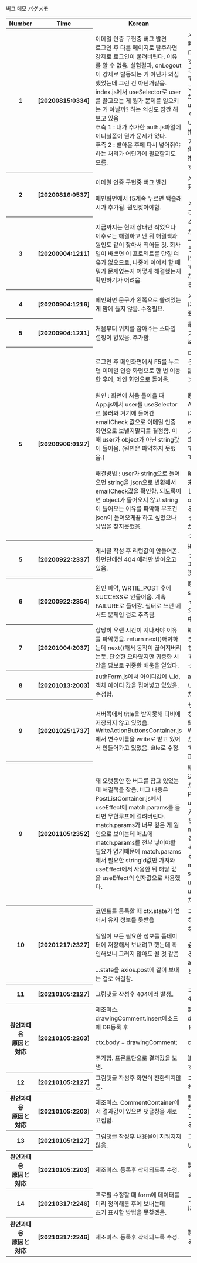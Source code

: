 버그 메모
バグメモ

<table>
    <tbody>
        <tr>
            <th>
                Number
            </th>
            <th>
                Time
            </th>
            <th>
                Korean
            </th>
            <th>
                Japanese
            </th>
        </tr>
        <tr>
            <th>
                1
            </th>
            <th>
                [20200815:0334]
            </th>
            <td>
                이메일 인증 구현중 버그 발견<br>
                로그인 후 다른 페이지로 탈주하면 강제로 로그인이 풀려버린다. 이유를 알 수 없음. 실험결과, onLogout이 강제로 발동되는 거 아닌가 의심했었는데 그런 건 아닌거같음.
                index.js에서 useSelector로 user를 끌고오는 게 뭔가 문제를 일으키는 거 아닐까? 하는 의심도 잠깐 해보고 있음
                <br>
                추측 1 : 내가 추가한 auth.js파일에 이니셜폼이 뭔가 문제가 있다.
                <br>
                추측 2 : 받아온 후에 다시 넣어줘야하는 처리가 어딘가에 필요할지도 모름.
                <br>
            </td>
            <td>
                メールアドレス認証画面製造中発見<br>
                ログイン後、他のページへ遷移するとログインが強制的に解除される。原因不明。テストして、onLogoutが強制的に呼び出されるのではないかと、疑ったが違う模様。index.jsからuseSelectorでuserを持ち込んでくる時何か問題があるんじゃないかと推測中。<br>
                推測　1 : 私が追加したauth.jsファイルのイニシャルフォームに何か問題がある。
                <br>
                推測 2 : 持ち出した後また格納する必要があるかも知れない。
            </td>
        </tr>
        <tr>
            <th>
                2
            </th>
            <th>
                [20200816:0537]
            </th>
            <td>
                이메일 인증 구현중 버그 발견<br>
                <br>
                메인화면에서 f5계속 누르면 백슬래시가 추가됨. 원인찾아야함.
            </td>
            <td>
                メールアドレス認証画面製造中発見<br><br>
                メイン画面でF5を押すと\が追加される。原因探す必要あり。
                <br>
            </td>
        </tr>
        <tr>
            <th>
                3
            </th>
            <th>
                [20200904:1211]
            </th>
            <td>
                지금까지는 현재 상태만 적었으나 이후로는 해결하고 난 뒤 해결책과 원인도 같이 찾아서 적어둘 것. 회사일이 바쁘면 이 프로젝트를 만질 여유가 없으므로, 나중에 이어서 할 때 뭐가
                문제였는지 어떻게 해결했는지 확인하기가 어려움.
            </td>
            <td>
                今までは現状だけ書いたが、後からは解決後の解決法と原因も一緒に突き止めて書いておくようにすること。何時もやれるわけではないので後からどうやって解決したか、何が問題なのかがはっきりと書かれていないときつい。
            </td>
        </tr>
        <tr>
            <th>
                4
            </th>
            <th>
                [20200904:1216]
            </th>
            <td>
                메인화면 문구가 왼쪽으로 쏠려있는 게 맘에 들지 않음. 수정필요.
            </td>
            <td>
                メイン画面のタイトルが左寄せになっていいるため、修正必要。
            </td>
        </tr>
        <tr>
            <th>
                5
            </th>
            <th>
                [20200904:1231]
            </th>
            <td>
                처음부터 위치를 잡아주는 스타일 설정이 없었음. 추가함.
            </td>
            <td>
                最初から位置を指定してくれるスタイル設定がいなかったため、追加。
            </td>
        </tr>
        <tr>
            <th>
                5
            </th>
            <th>
                [20200906:0127]
            </th>
            <td>
                로그인 후 메인화면에서 F5를 누르면 이메일 인증 화면으로 한 번 이동한 후에, 메인 화면으로 돌아옴.<br><br>
                원인 : 화면에 처음 들어올 때 App.js에서 user를 useSelector로 불러와 거기에 들어간 emailCheck 값으로 이메일 인증 화면으로 보낼지말지를 결정함.
                이 때 user가 object가 아닌 string값이 들어옴. (원인은 파악하지 못했음.)<br><br>
                해결방법 : user가 string으로 들어오면 string을 json으로 변환해서 emailCheck값을 확인함. 되도록이면 object가 들어오지 않고 string이 들어오는 이유를
                파악해 무조건 json이 들어오게끔 하고 싶었으나 방법을 찾지못했음.
            </td>
            <td>
                ログインした後にメイン画面からF5を押すとメールアドレス認証画面へ一回遷移してからメイン画面が表示される。<br><br>
                原因 : 画面を初回表示する時、App.jsからuserをuserSelectorにて呼び出し、userのemailCheckの値でメールアドレス認証画面へ送るか、否かを決定する。
                その時、userがobjectではなく、stringとして入って来ている。（原因把握出来ず）<br><br>
                解決方法 :
                userがstringで入って来た場合はstringをjsonに変換し、emailCheckを確認する。objectではなくstringが入ってくる理由を把握し、必ずjsonが入って来るようにしたかったのだが、方法を探すことが出来なかった。
            </td>
        </tr>
        <tr>
            <th>
                5
            </th>
            <th>
                [20200922:2337]
            </th>
            <td>
                게시글 작성 후 리턴값이 안들어옴. 화면단에선 404 에러만 받아오고 있음.
            </td>
            <td>掲示板作成後、リターン値が帰ってこない。画面側からは404エラーだけ持って来ている状況。
            </td>
        </tr>
        <tr>
            <th>
                6
            </th>
            <th>
                [20200922:2354]
            </th>
            <td>
                원인 파악, WRTIE_POST 후에 SUCCESS로 안들어옴. 계속 FAILURE로 들어감. 필터로 쓰던 메서드 문제인 걸로 추측됨.
            </td>
            <td>
                原因：WRITE_POST 後に sUCCESS へ入ってこない。フィルターに使っているファンクションの問題じゃないか推測中。
            </td>
        </tr>
        <tr>
            <th>
                7
            </th>
            <th>
                [20201004:2037]
            </th>
            <td>
                상당히 오랜 시간이 지나서야 이유를 파악했음. return next()해야하는데 next()해서 동작이 끊어져버리는듯. 단순한 오타였지만 귀중한 시간을 담보로 귀중한 배움을 얻었다.
            </td>
            <td>
                結構詰まっていたが、理由は突き止めた。return next()しなくちゃいけないのにただ next()してるからファンクションが終わったと判断した模様。
            </td>
        </tr>
        <tr>
            <th>
                8
            </th>
            <th>
                [20201013:2003]
            </th>
            <td>
                authForm.js에서 아이디값에 \_id, 객체 아이디 값을 집어넣고 있었음. 수정함.
            </td>
            <td>
                authForm.js から StringId に\_id,オブジェクト ID を入れていた。修正済み。
            </td>
        </tr>
        <tr>
            <th>
                9
            </th>
            <th>
                [20201025:1737]
            </th>
            <td>
                서버쪽에서 title을 받지못해 디비에 저장되지 않고 있었음.
                WriteActionButtonsContainer.js에서 변수이름을 write로 받고 있어서 안들어가고 있었음.
                title로 수정.
            </td>
            <td>
                サーバー側から title を貰っていない状況になっていて DB に登録されずにいた。
                WriteActionButtonsContainer.js から引数の名前を write で貰っていたからだった。
                title に修正。
            </td>
        </tr>
        <tr>
            <th>
                9
            </th>
            <th>
                [20201105:2352]
            </th>
            <td>
                꽤 오랫동안 한 버그를 잡고 있었는데 해결책을 찾음.
                버그 내용은 PostListContainer.js에서 useEffect에 match.params를 돌리면 무한루프에 걸려버린다.
                match.params가 너무 깊은 게 원인으로 보이는데 애초에 match.params를 전부 넣어야할 필요가 없기때문에
                match.params에서 필요한 stringId값만 가져와 useEffect에서 사용한 뒤 해당 값을 useEffect의 인자값으로 사용했다.
            </td>
            <td>
                結構長い間、一つのバグに取り込んでいたが、ようやく解決した。
                不具合の内容は PostListContainer.js から useEffect に match.params を入れてしまうと無限ルーフに落ちる、ということ。
                match.params の構造が深すぎるのが原因とみているが、そもそも match.params を全部入れる必要はなかったので、
                mtach.params に必要な stringId の値だけ持ってきて useEffect に使ったあと、useEffect の値を引数に渡した。
            </td>
            </tr>
            <tr>
            <th>
                10
            </th>
            <th>
                [20201217:2327]
            </th>
            <td>
                코멘트를 등록할 때 ctx.state가 없어서 유저 정보를 못받음<br><br>
                일일이 모든 필요한 정보를 폼데이터에 저장해서 보내려고 했는데 확인해보니 그러지 않아도 될 것 같음
                <br><br>
                ...state을 axios.post에 같이 보내는 걸로 해결함.
            </td>
            <td>
                コメント登録時にctx.stateがいなくてユーザー情報が登録できない。<br><br>
                必要なフォームデータを格納することで解決しようとしたが、axios.postに...stateをつけることで解決。
                <br><br>
            </td>
        </tr>
        </tr>
        <tr>
            <th>
                11
            </th>
            <th>
                [20210105:2127]
            </th>
            <td>
                그림댓글 작성후 404에러 발생。
            </td>
            <td>
                コメント作成の後、404NotFound発生。
            </td>
        </tr>
        <tr>
            <th>
                원인과대응<br>
                原因と対応
            </th>
            <th>
                [20210105:2203]
            </th>
            <td>
                제조미스. drawingComment.insert메소드에 DB등록 후 <br><br>
                ctx.body = drawingComment;<br><br>
                추가함. 프론트단으로 결과값을 보냄.
            </td>
            <td>
                製造漏れ。drawingComment.insertメソッドでDB登録の後、<br><br>
                ctx.body = drawingComment;<br><br>
                追記し、フロント側に結果を返す。
            </td>
        </tr>
        <tr>
            <th>
                12
            </th>
            <th>
                [20210105:2127]
            </th>
            <td>
                그림댓글 작성후 화면이 전환되지않음.
            </td>
            <td>
                コメント作成後画面が再表示されない。
            </td>
        </tr>
        <tr>
            <th>
                원인과대응<br>
                原因と対応
            </th>
            <th>
                [20210105:2203]
            </th>
            <td>
                제조미스. CommentContainer에서 결과값이 있으면 댓글창을 새로고침함.
            </td>
            <td>
                製造もれ。CommentContianerから登録が成功した場合、コメントリストをリフレッシュさせるように修正。
            </td>
        </tr>
        <tr>
            <th>
                13
            </th>
            <th>
                [20210105:2127]
            </th>
            <td>
                그림댓글 작성후 내용물이 지워지지않음.
            </td>
            <td>
                コメント登録後、絵が消されない。
            </td>
        </tr>
        <tr>
            <th>
                원인과대응<br>
                原因と対応
            </th>
            <th>
                [20210105:2203]
            </th>
            <td>
                제조미스. 등록후 삭제되도록 수정.
            </td>
            <td>
                製造もれ。登録成功時に消されるように修正。
            </td>
        </tr>
                <tr>
            <th>
                14
            </th>
            <th>
                [20210317:2246]
            </th>
            <td>
                 프로필 수정할 때 form에 데이터를 미리 정의해둔 후에 보내는데<br>
                 초기 표시할 방법을 못찾겠음.
            </td>
            <td>
                プロフィール修正の段階でformに
            </td>
        </tr>
        <tr>
            <th>
                원인과대응<br>    
                原因と対応
            </th>
            <th>
                [20210317:2246]
            </th>
            <td>
                제조미스. 등록후 삭제되도록 수정.
            </td>
            <td>
                製造もれ。登録成功時に消されるように修正。
            </td>
        </tr>
    </tbody>
    <table>
